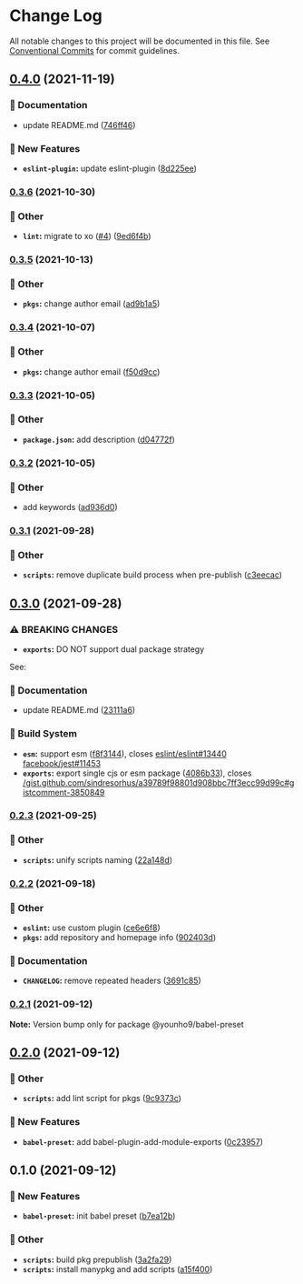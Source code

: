 # Change Log

All notable changes to this project will be documented in this file.
See [Conventional Commits](https://conventionalcommits.org) for commit guidelines.

## [0.4.0](https://github.com/younho9/lib/compare/@younho9/babel-preset@0.3.6...@younho9/babel-preset@0.4.0) (2021-11-19)


### :memo: Documentation

* update README.md ([746ff46](https://github.com/younho9/lib/commit/746ff46300c6ba8654ac19bef3f4287b2484a199))


### :rocket: New Features

* **`eslint-plugin`:** update eslint-plugin ([8d225ee](https://github.com/younho9/lib/commit/8d225ee954171b4495cbd27c44a65fd3d8bfede5))



### [0.3.6](https://github.com/younho9/lib/compare/@younho9/babel-preset@0.3.5...@younho9/babel-preset@0.3.6) (2021-10-30)


### :broom: Other

* **`lint`:** migrate to xo ([#4](https://github.com/younho9/lib/issues/4)) ([9ed6f4b](https://github.com/younho9/lib/commit/9ed6f4ba2861fa57692df4c66416fdcbb94629d7))



### [0.3.5](https://github.com/younho9/lib/compare/@younho9/babel-preset@0.3.4...@younho9/babel-preset@0.3.5) (2021-10-13)


### :broom: Other

* **`pkgs`:** change author email ([ad9b1a5](https://github.com/younho9/lib/commit/ad9b1a57b35b3e47c25096aa451ecf73eede8356))



### [0.3.4](https://github.com/younho9/lib/compare/@younho9/babel-preset@0.3.3...@younho9/babel-preset@0.3.4) (2021-10-07)


### :broom: Other

* **`pkgs`:** change author email ([f50d9cc](https://github.com/younho9/lib/commit/f50d9cc4942d756b4b239d109d0990bfbc39f2a2))



### [0.3.3](https://github.com/younho9/lib/compare/@younho9/babel-preset@0.3.2...@younho9/babel-preset@0.3.3) (2021-10-05)


### :broom: Other

* **`package.json`:** add description ([d04772f](https://github.com/younho9/lib/commit/d04772fee6585b8bb1529589b570d8237156189a))



### [0.3.2](https://github.com/younho9/lib/compare/@younho9/babel-preset@0.3.1...@younho9/babel-preset@0.3.2) (2021-10-05)


### :broom: Other

* add keywords ([ad936d0](https://github.com/younho9/lib/commit/ad936d0a2aa3ecb5d1a7450359688b6f4fbd3ea9))



### [0.3.1](https://github.com/younho9/lib/compare/@younho9/babel-preset@0.3.0...@younho9/babel-preset@0.3.1) (2021-09-28)


### :broom: Other

* **`scripts`:** remove duplicate build process when pre-publish ([c3eecac](https://github.com/younho9/lib/commit/c3eecac5652850fdc3365c555e386837d0a60773))



## [0.3.0](https://github.com/younho9/lib/compare/@younho9/babel-preset@0.2.3...@younho9/babel-preset@0.3.0) (2021-09-28)


### ⚠ BREAKING CHANGES

* **`exports`:** DO NOT support dual package strategy

See:

### :memo: Documentation

* update README.md ([23111a6](https://github.com/younho9/lib/commit/23111a61c9b48cd5f5c9ed84514e0d145ac3e0dd))


### :hammer: Build System

* **`esm`:** support esm ([f8f3144](https://github.com/younho9/lib/commit/f8f3144921c6d9adfc80c7637620c777a17e6546)), closes [eslint/eslint#13440](https://github.com/eslint/eslint/issues/13440) [facebook/jest#11453](https://github.com/facebook/jest/issues/11453)
* **`exports`:** export single cjs or esm package ([4086b33](https://github.com/younho9/lib/commit/4086b337c36471268ddb55ee1aa632a3d056bfd0)), closes [/gist.github.com/sindresorhus/a39789f98801d908bbc7ff3ecc99d99c#gistcomment-3850849](https://github.com/younho9//gist.github.com/sindresorhus/a39789f98801d908bbc7ff3ecc99d99c/issues/gistcomment-3850849)



### [0.2.3](https://github.com/younho9/lib/compare/@younho9/babel-preset@0.2.2...@younho9/babel-preset@0.2.3) (2021-09-25)


### :broom: Other

* **`scripts`:** unify scripts naming ([22a148d](https://github.com/younho9/lib/commit/22a148d449c440ad8dc002a14bad4aaff6472f65))



### [0.2.2](https://github.com/younho9/lib/compare/@younho9/babel-preset@0.2.1...@younho9/babel-preset@0.2.2) (2021-09-18)


### :broom: Other

* **`eslint`:** use custom plugin ([ce6e6f8](https://github.com/younho9/lib/commit/ce6e6f869cfec313b89ad5a2c5a32c2fd79743a5))
* **`pkgs`:** add repository and homepage info ([902403d](https://github.com/younho9/lib/commit/902403d6d2b0430effa51b037d48b91b92739eef))


### :memo: Documentation

* **`CHANGELOG`:** remove repeated headers ([3691c85](https://github.com/younho9/lib/commit/3691c8544bdaceafd94e4692da1a6316daecd69c))



### [0.2.1](https://github.com/younho9/lib/compare/@younho9/babel-preset@0.2.0...@younho9/babel-preset@0.2.1) (2021-09-12)

**Note:** Version bump only for package @younho9/babel-preset

## [0.2.0](https://github.com/younho9/lib/compare/@younho9/babel-preset@0.1.0...@younho9/babel-preset@0.2.0) (2021-09-12)

### :broom: Other

- **`scripts`:** add lint script for pkgs
  ([9c9373c](https://github.com/younho9/lib/commit/9c9373cead31e81588a9002d6ed19d69d85663bb))

### :rocket: New Features

- **`babel-preset`:** add babel-plugin-add-module-exports
  ([0c23957](https://github.com/younho9/lib/commit/0c239577a0cc4b1ae6d3109b3023a04dab5dfbc4))

## 0.1.0 (2021-09-12)

### :rocket: New Features

- **`babel-preset`:** init babel preset
  ([b7ea12b](https://github.com/younho9/lib/commit/b7ea12b007c2affac4e5d4b2c7c2961287f90fc6))

### :broom: Other

- **`scripts`:** build pkg prepublish
  ([3a2fa29](https://github.com/younho9/lib/commit/3a2fa29deac0c6987a49c8b098e1f0d67bc55a4e))
- **`scripts`:** install manypkg and add scripts
  ([a15f400](https://github.com/younho9/lib/commit/a15f40033c36acb89989f1aa41739252e2e30e70))
